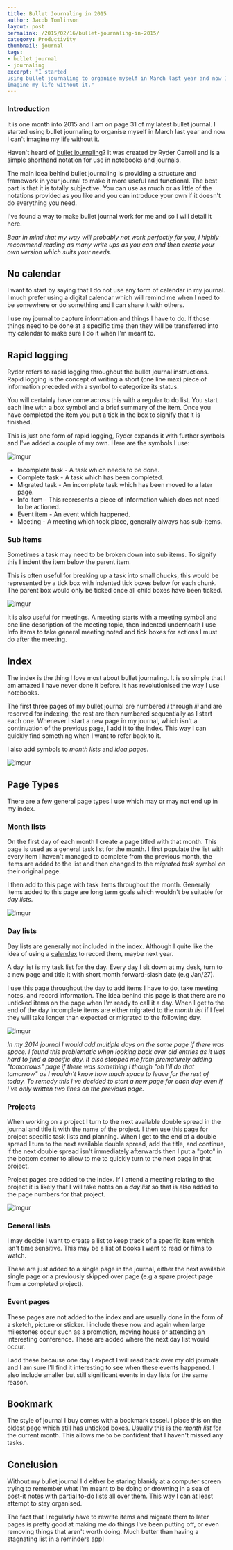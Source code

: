 ```yaml
---
title: Bullet Journaling in 2015
author: Jacob Tomlinson
layout: post
permalink: /2015/02/16/bullet-journaling-in-2015/
category: Productivity
thumbnail: journal
tags:
- bullet journal
- journaling
excerpt: "I started
using bullet journaling to organise myself in March last year and now I can't
imagine my life without it."
---
```


### Introduction

It is one month into 2015 and I am on page 31 of my latest bullet journal. I started
using bullet journaling to organise myself in March last year and now I can't
imagine my life without it.

Haven't heard of [bullet journaling][1]? It was created by Ryder Carroll
and is a simple shorthand notation for use in notebooks and journals.

The main idea behind bullet journaling is providing a structure and framework
in your journal to make it more useful and functional. The best part is that it
is totally subjective. You can use as much or as little of the notations provided as you like
and you can introduce your own if it doesn't do everything you need.

I've found a way to make bullet journal work for me and so I will detail it here.

_Bear in mind that my way will probably not work perfectly for you, I highly recommend
reading as many write ups as you can and then create your own version which suits
your needs._

## No calendar

I want to start by saying that I do not use any form of calendar in my journal.
I much prefer using a digital calendar which will remind
me when I need to be somewhere or do something and I can share it with others.

I use my journal to capture information and things I have to do. If those things
need to be done at a specific time then they will be transferred into my calendar
to make sure I do it when I'm meant to.

## Rapid logging

Ryder refers to rapid logging throughout the bullet journal instructions. Rapid
logging is the concept of writing a short (one line max) piece of information
preceded with a symbol to categorize its status.

You will certainly have come across this with a regular to do list. You start each
line with a box symbol and a brief summary of the item. Once you have completed
the item you put a tick in the box to signify that it is finished.

This is just one form of rapid logging, Ryder expands it with further symbols
and I've added a couple of my own. Here are the symbols I use:

![Imgur](http://i.imgur.com/zo6hxHH.png)

* Incomplete task - A task which needs to be done.
* Complete task - A task which has been completed.
* Migrated task - An incomplete task which has been moved to a later page.
* Info item - This represents a piece of information which does not need to be actioned.
* Event item - An event which happened.
* Meeting - A meeting which took place, generally always has sub-items.

### Sub items

Sometimes a task may need to be broken down into sub items. To signify this I
indent the item below the parent item.

This is often useful for breaking up a task into small chucks, this would be
represented by a tick box with indented tick boxes below for each chunk. The parent
box would only be ticked once all child boxes have been ticked.

![Imgur](http://i.imgur.com/2efAwt3.png)

It is also useful for meetings. A meeting starts with a meeting symbol and one
line description of the meeting topic, then indented underneath I use Info items
to take general meeting noted and tick boxes for actions I must do after the meeting.


## Index

The index is the thing I love most about bullet journaling. It is so simple that
I am amazed I have never done it before. It has revolutionised the way I use
notebooks.

The first three pages of my bullet journal are numbered _i_ through _iii_ and are reserved
for indexing, the rest are then numbered sequentially as I start each one.
Whenever I start a new page in my journal, which isn't a continuation
of the previous page, I add it to the index. This way I can quickly find something
when I want to refer back to it.

I also add symbols to _month lists_ and _idea pages_.

![Imgur](http://i.imgur.com/fDacIu6.png)

## Page Types

There are a few general page types I use which may or may not end up in my index.

### Month lists

On the first day of each month I create a page titled with that month. This page
is used as a general task list for the month. I first populate the list with
every item I haven't managed to complete from the previous month, the items are
added to the list and then changed to the _migrated task_ symbol on their original
page.

I then add to this page with task items throughout the month. Generally items
added to this page are long term goals which wouldn't be suitable for _day lists_.

![Imgur](http://i.imgur.com/dx1aRxD.png)

### Day lists

Day lists are generally not included in the index. Although I quite like the idea
of using a [calendex][2] to record them, maybe next year.

A day list is my task list for the day. Every day I sit down at my desk, turn to
a new page and title it with short month forward-slash date (e.g Jan/27).

I use this page throughout the day to add items I have to do, take meeting notes,
and record information. The idea behind this page is that there are no unticked items on the page
when I'm ready to call it a day. When I get to the end of the day incomplete items
are either migrated to the _month list_ if I feel they will take longer than expected
or migrated to the following day.

![Imgur](http://i.imgur.com/n48N9ka.png)

_In my 2014 journal I would add multiple days on the same page if there was space.
I found this problematic when looking back over old entries as it was hard to find
a specific day. It also stopped me from prematurely adding "tomorrows" page if
there was something I though "oh I'll do that tomorrow" as I wouldn't know how
much space to leave for the rest of today. To remedy this I've decided to start a new
page for each day even if I've only written two lines on the previous page._

### Projects

When working on a project I turn to the next available double spread in the journal
and title it with the name of the project. I then use this page for project specific
task lists and planning. When I get to the end of a double spread I turn to the next
available double spread, add the title, and continue, if the next double spread isn't immediately
afterwards then I put a "goto" in the bottom corner to allow to me to
quickly turn to the next page in that project.

Project pages are added to the index. If I attend a meeting relating to the project
it is likely that I will take notes on a _day list_ so that is also added
to the page numbers for that project.

![Imgur](http://i.imgur.com/nsJRtRd.png)

### General lists

I may decide I want to create a list to keep track of a specific item which isn't
time sensitive. This may be a list of books I want to read or films to watch.

These are just added to a single page in the journal, either the next available
single page or a previously skipped over page (e.g a spare project page from
a completed project).

### Event pages

These pages are not added to the index and are usually done in the form of a sketch,
picture or sticker. I include these now and again when large milestones occur such
as a promotion, moving house or attending an interesting conference. These are added
where the next day list would occur.

I add these because one day I expect I will read back over my old journals and
I am sure I'll find it interesting to see when these events happened. I also include
smaller but still significant events in day lists for the same reason.

## Bookmark

The style of journal I buy comes with a bookmark tassel. I place this on the
oldest page which still has unticked boxes. Usually this is the _month list_ for
the current month. This allows me to be confident that I haven't missed any tasks.


## Conclusion

Without my bullet journal I'd either be staring blankly at a computer screen trying
to remember what I'm meant to be doing or drowning in a sea of post-it notes with
partial to-do lists all over them. This way I can at least attempt to stay
organised.

The fact that I regularly have to rewrite items and migrate them to later pages is
pretty good at making me do things I've been putting off, or even removing
things that aren't worth doing. Much better than having a stagnating list in a
reminders app!

[1]: http://www.bulletjournal.com/
[2]: http://eddyhope.com/bullet-journal-future-events-solution/
